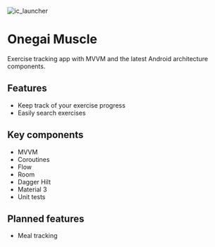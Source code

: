 ![ic_launcher](https://user-images.githubusercontent.com/82329099/201108123-d311e875-02f1-4ad7-85bc-52bf74273743.png)
# Onegai Muscle
Exercise tracking app with MVVM and the latest Android architecture components. 
## Features
- Keep track of your exercise progress
- Easily search exercises
## Key components
- MVVM
- Coroutines
- Flow
- Room
- Dagger Hilt
- Material 3
- Unit tests
## Planned features
- Meal tracking
